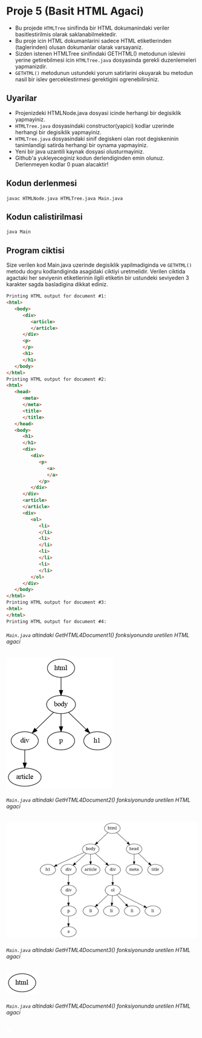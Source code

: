 # Proje 5 (Basit HTML Agaci)

* Bu projede `HTMLTree` sinifinda bir HTML dokumanindaki veriler basitlestirilmis olarak saklanabilmektedir. 
* Bu proje icin HTML dokumanlarini sadece HTML etiketlerinden (taglerinden) olusan dokumanlar olarak varsayaniz.
* Sizden istenen HTMLTree sinifindaki GETHTML() metodunun islevini yerine getirebilmesi icin `HTMLTree.java` dosyasinda gerekli duzenlemeleri yapmanizdir.
* `GETHTML()` metodunun ustundeki yorum satirlarini okuyarak bu metodun nasil bir islev gerceklestirmesi gerektigini ogrenebilirsiniz.

## Uyarilar

* Projenizdeki HTMLNode.java dosyasi icinde herhangi bir degisiklik yapmayiniz.
* `HTMLTree.java` dosyasindaki constructor(yapici) kodlar uzerinde herhangi bir degisiklik yapmayiniz.
* `HTMLTree.java` dosyasindaki sinif degiskeni olan root degiskeninin tanimlandigi satirda herhangi bir oynama yapmayiniz.
* Yeni bir java uzantili kaynak dosyasi olusturmayiniz.
* Github'a yukleyeceginiz kodun derlendiginden emin olunuz. Derlenmeyen kodlar 0 puan alacaktir!

## Kodun derlenmesi

```javac HTMLNode.java HTMLTree.java Main.java```

## Kodun calistirilmasi

```java Main```

## Program ciktisi

Size verilen kod Main.java uzerinde degisiklik yapilmadiginda ve `GETHTML()` metodu dogru kodlandiginda asagidaki ciktiyi uretmelidir. Verilen ciktida agactaki her seviyenin etiketlerinin ilgili etiketin bir ustundeki seviyeden 3 karakter sagda basladigina dikkat ediniz. 

```html
Printing HTML output for document #1:
<html>
   <body>
      <div>
         <article>
         </article>
      </div>
      <p>
      </p>
      <h1>
      </h1>
   </body>
</html>
Printing HTML output for document #2:
<html>
   <head>
      <meta>
      </meta>
      <title>
      </title>
   </head>
   <body>
      <h1>
      </h1>
      <div>
         <div>
            <p>
               <a>
               </a>
            </p>
         </div>
      </div>
      <article>
      </article>
      <div>
         <ol>
            <li>
            </li>
            <li>
            </li>
            <li>
            </li>
            <li>
            </li>
         </ol>
      </div>
   </body>
</html>
Printing HTML output for document #3:
<html>
</html>
Printing HTML output for document #4:
```

###### `Main.java` altindaki GetHTML4Document1() fonksiyonunda uretilen HTML agaci

![Tree1](tree1.png)

###### `Main.java` altindaki GetHTML4Document2() fonksiyonunda uretilen HTML agaci

![Tree2](tree2.png)

###### `Main.java` altindaki GetHTML4Document3() fonksiyonunda uretilen HTML agaci

![Tree3](tree3.png)

###### `Main.java` altindaki GetHTML4Document4() fonksiyonunda uretilen HTML agaci

![Tree1](tree4.png)

